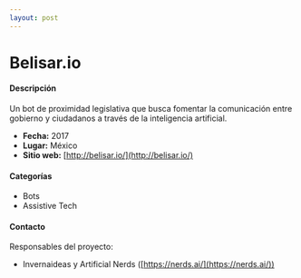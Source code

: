```yaml
---
layout: post
---
```


# Belisar.io

#### Descripción

Un bot de proximidad legislativa que busca fomentar la comunicación entre gobierno y ciudadanos a través de la inteligencia artificial.

- **Fecha:** 2017
- **Lugar:** México
- **Sitio web:** [http://belisar.io/](http://belisar.io/)

#### Categorías

* Bots
* Assistive Tech

#### Contacto

Responsables del proyecto:

- Invernaideas y Artificial Nerds ([https://nerds.ai/](https://nerds.ai/))
